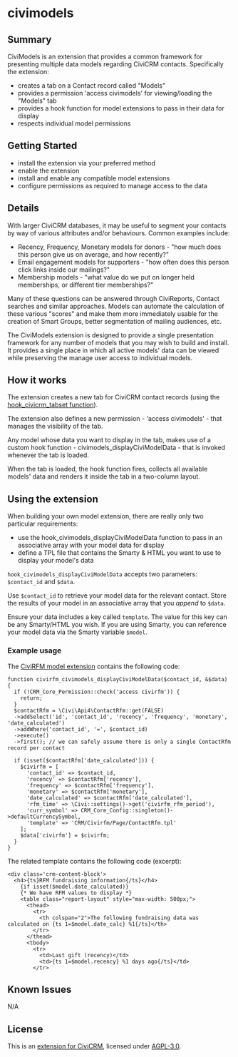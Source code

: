 # civimodels

## Summary
CiviModels is an extension that provides a common framework for presenting multiple data models regarding CiviCRM contacts. Specifically the extension:

- creates a tab on a Contact record called "Models"
- provides a permission 'access civimodels' for viewing/loading the "Models" tab
- provides a hook function for model extensions to pass in their data for display
- respects individual model permissions

## Getting Started
- install the extension via your preferred method
- enable the extension
- install and enable any compatible model extensions
- configure permissions as required to manage access to the data

## Details
With larger CiviCRM databases, it may be useful to segment your contacts by way of various attributes and/or behaviours. Common examples include:

- Recency, Frequency, Monetary models for donors - "how much does this person give us on average, and how recently?"
- Email engagement models for supporters - "how often does this person click links inside our mailings?"
- Membership models - "what value do we put on longer held memberships, or different tier memberships?"

Many of these questions can be answered through CiviReports, Contact searches and similar approaches. Models can automate the calculation
of these various "scores" and make them more immediately usable for the creation of Smart Groups, better segmentation of mailing audiences, etc.

The CiviModels extension is designed to provide a single presentation framework for any number of models that you may wish to build and install.
It provides a single place in which all active models' data can be viewed while preserving the manage user access to individual models.

## How it works
The extension creates a new tab for CiviCRM contact records (using the [hook_civicrm_tabset function](https://docs.civicrm.org/dev/en/latest/hooks/hook_civicrm_tabset/)).

The extension also defines a new permission - 'access civimodels' - that manages the visibility of the tab.

Any model whose data you want to display in the tab, makes use of a custom hook function - civimodels_displayCiviModelData - that is invoked whenever the tab is loaded.

When the tab is loaded, the hook function fires, collects all available models' data and renders
it inside the tab in a two-column layout.

## Using the extension

When building your own model extension, there are really only two particular requirements:
- use the hook_civimodels_displayCiviModelData function to pass in an associative array with your model data for display
- define a TPL file that contains the Smarty &amp; HTML you want to use to display your model's data

`hook_civimodels_displayCiviModelData` accepts two parameters: `$contact_id` and `$data`.

Use `$contact_id` to retrieve your model data for the relevant contact. Store the results of your model in an associative array that you _append_ to `$data`.

Ensure your data includes a key called `template`. The value for this key can be any Smarty/HTML you wish. If you are using Smarty, you can reference your model data via the Smarty variable `$model`.

### Example usage

The [CiviRFM model extension](https://github.com/australiangreens/civirfm) contains the following code:

```
function civirfm_civimodels_displayCiviModelData($contact_id, &$data) {
  if (!CRM_Core_Permission::check('access civirfm')) {
    return;
  }
  $contactRfm = \Civi\Api4\ContactRfm::get(FALSE)
  ->addSelect('id', 'contact_id', 'recency', 'frequency', 'monetary', 'date_calculated')
  ->addWhere('contact_id', '=', $contact_id)
  ->execute()
  ->first(); // we can safely assume there is only a single ContactRfm record per contact

  if (isset($contactRfm['date_calculated'])) {
    $civirfm = [
      'contact_id' => $contact_id,
      'recency' => $contactRfm['recency'],
      'frequency' => $contactRfm['frequency'],
      'monetary' => $contactRfm['monetary'],
      'date_calculated' => $contactRfm['date_calculated'],
      'rfm_time' => \Civi::settings()->get('civirfm_rfm_period'),
      'curr_symbol' => CRM_Core_Config::singleton()->defaultCurrencySymbol,
      'template' => 'CRM/Civirfm/Page/ContactRfm.tpl'
    ];
    $data['civirfm'] = $civirfm;
  }
}
```
The related template contains the following code (excerpt):
```
<div class='crm-content-block'>
  <h4>{ts}RFM fundraising information{/ts}</h4>
    {if isset($model.date_calculated)}
    {* We have RFM values to display *}
    <table class="report-layout" style="max-width: 500px;">
      <thead>
        <tr>
          <th colspan="2">The following fundraising data was calculated on {ts 1=$model.date_calc} %1{/ts}</th>
        </tr>
      </thead>
      <tbody>
        <tr>
          <td>Last gift (recency)</td>
          <td>{ts 1=$model.recency} %1 days ago{/ts}</td>
        </tr>
```

## Known Issues
N/A

## License
This is an [extension for CiviCRM](https://docs.civicrm.org/sysadmin/en/latest/customize/extensions/), licensed under [AGPL-3.0](LICENSE.txt).